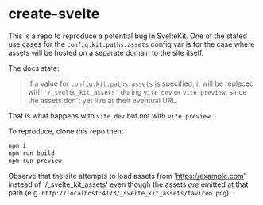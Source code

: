 # create-svelte

This is a repo to reproduce a potential bug in SvelteKit. One of the stated use cases for the `config.kit.paths.assets` config var is for the case where assets will be hosted on a separate domain to the site itself.

The docs state:

> If a value for `config.kit.paths.assets` is specified, it will be replaced with `'/_svelte_kit_assets'` during `vite dev` or `vite preview`, since the assets don't yet live at their eventual URL.

That is what happens with `vite dev` but not with `vite preview`.

To reproduce, clone this repo then:

```bash
npm i
npm run build
npm run preview
```

Observe that the site attempts to load assets from 'https://example.com' instead of '/\_svelte_kit_assets' even though the assets _are_ emitted at that path (e.g. `http://localhost:4173/_svelte_kit_assets/favicon.png`).
